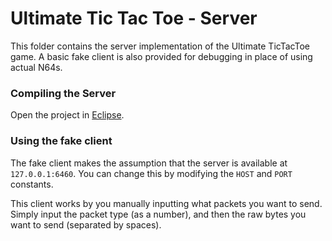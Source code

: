 # Ultimate Tic Tac Toe - Server

This folder contains the server implementation of the Ultimate TicTacToe game. A basic fake client is also provided for debugging in place of using actual N64s. 

### Compiling the Server
Open the project in [Eclipse](https://www.eclipse.org).

### Using the fake client
The fake client makes the assumption that the server is available at `127.0.0.1:6460`. You can change this by modifying the `HOST` and `PORT` constants.

This client works by you manually inputting what packets you want to send. Simply input the packet type (as a number), and then the raw bytes you want to send (separated by spaces).